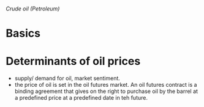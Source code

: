 ###### Crude oil (Petroleum)

# Basics


# Determinants of oil prices
- supply/ demand for oil, market sentiment. 
- the price of oil is set in the oil futures market. An oil futures contract is a binding agreement that gives on the right to purchase oil by the barrel at a predefined price at a predefined date in teh future.